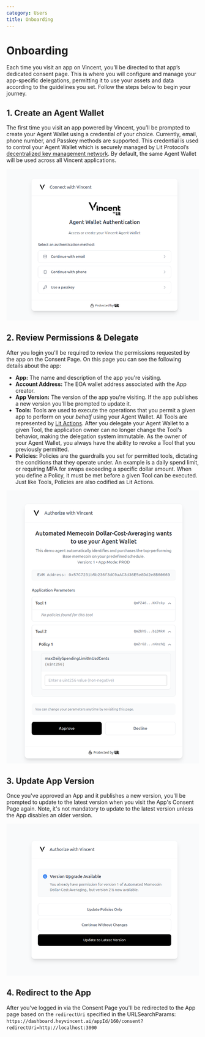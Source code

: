 ```yaml
---
category: Users
title: Onboarding
---
```


# Onboarding

Each time you visit an app on Vincent, you’ll be directed to that app’s dedicated consent page. This is where you will configure and manage your app-specific delegations, permitting it to use your assets and data according to the guidelines you set. Follow the steps below to begin your journey.

## 1. Create an Agent Wallet

The first time you visit an app powered by Vincent, you’ll be prompted to create your Agent Wallet using a credential of your choice. Currently, email, phone number, and Passkey methods are supported. This credential is used to control your Agent Wallet which is securely managed by Lit Protocol’s [decentralized key management network](https://developer.litprotocol.com/resources/how-it-works). By default, the same Agent Wallet will be used across all Vincent applications.

![User Login](./images/login.png)

## 2. Review Permissions & Delegate

After you login you'll be required to review the permissions requested by the app on the Consent Page. On this page you can see the following details about the app:

- **App:** The name and description of the app you're visiting.
- **Account Address:** The EOA wallet address associated with the App creator.
- **App Version:** The version of the app you're visiting. If the app publishes a new version you'll be prompted to update it.
- **Tools:** Tools are used to execute the operations that you permit a given app to perform on your *behalf* using your Agent Wallet. All Tools are represented by [Lit Actions](https://developer.litprotocol.com/sdk/serverless-signing/overview). After you delegate your Agent Wallet to a given Tool, the application owner can no longer change the Tool's behavior, making the delegation system immutable. As the owner of your Agent Wallet, you always have the ability to revoke a Tool that you previously permitted. 
- **Policies:** Policies are the guardrails you set for permitted tools, dictating the conditions that they operate under. An example is a daily spend limit, or requiring MFA for swaps exceeding a specific dollar amount. When you define a Policy, it must be met before a given Tool can be executed. Just like Tools, Policies are also codified as Lit Actions.

![Consent Page](./images/consent-page.png)

## 3. Update App Version

Once you've approved an App and it publishes a new version, you'll be prompted to update to the latest version when you visit the App's Consent Page again. Note, it's not mandatory to update to the latest version unless the App disables an older version.

![Update App Version](./images/consent-update.png)

## 4. Redirect to the App

After you've logged in via the Consent Page you'll be redirected to the App page based on the `redirectUri` specified in the URLSearchParams: `https://dashboard.heyvincent.ai/appId/160/consent?redirectUri=http://localhost:3000`
